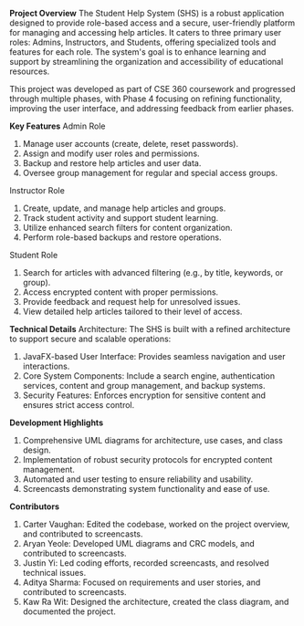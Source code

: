 **Project Overview**
The Student Help System (SHS) is a robust application designed to provide role-based access and a secure, user-friendly platform for managing and accessing help articles. It caters to three primary user roles: Admins, Instructors, and Students, offering specialized tools and features for each role. The system's goal is to enhance learning and support by streamlining the organization and accessibility of educational resources.

This project was developed as part of CSE 360 coursework and progressed through multiple phases, with Phase 4 focusing on refining functionality, improving the user interface, and addressing feedback from earlier phases.

**Key Features**
Admin Role
1. Manage user accounts (create, delete, reset passwords).
2. Assign and modify user roles and permissions.
3. Backup and restore help articles and user data.
4. Oversee group management for regular and special access groups.

Instructor Role
1. Create, update, and manage help articles and groups.
2. Track student activity and support student learning.
3. Utilize enhanced search filters for content organization.
4. Perform role-based backups and restore operations.

Student Role
1. Search for articles with advanced filtering (e.g., by title, keywords, or group).
2. Access encrypted content with proper permissions.
3. Provide feedback and request help for unresolved issues.
4. View detailed help articles tailored to their level of access.

**Technical Details**
Architecture:
The SHS is built with a refined architecture to support secure and scalable operations:
1. JavaFX-based User Interface: Provides seamless navigation and user interactions.
2. Core System Components: Include a search engine, authentication services, content and group management, and backup systems.
3. Security Features: Enforces encryption for sensitive content and ensures strict access control.

**Development Highlights**
1. Comprehensive UML diagrams for architecture, use cases, and class design.
2. Implementation of robust security protocols for encrypted content management.
3. Automated and user testing to ensure reliability and usability.
4. Screencasts demonstrating system functionality and ease of use.

**Contributors**
1. Carter Vaughan: Edited the codebase, worked on the project overview, and contributed to screencasts.
2. Aryan Yeole: Developed UML diagrams and CRC models, and contributed to screencasts.
3. Justin Yi: Led coding efforts, recorded screencasts, and resolved technical issues.
4. Aditya Sharma: Focused on requirements and user stories, and contributed to screencasts.
5. Kaw Ra Wit: Designed the architecture, created the class diagram, and documented the project.
